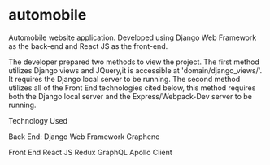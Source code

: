 # automobile
Automobile website application. Developed using Django Web Framework as the back-end and React JS as the front-end.

The developer prepared two methods to view the project. The first method utilizes Django views and JQuery,it is accessible
at 'domain/django_views/'. It requires the Django local server to be running. The second method utilizes all of the Front End
technologies cited below, this method requires both the Django local server and the Express/Webpack-Dev server to be running.

Technology Used

  Back End:
    Django Web Framework
    Graphene

  Front End
    React JS
    Redux
    GraphQL
    Apollo Client
